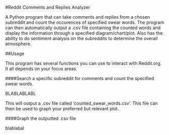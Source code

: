 #Reddit Comments and Replies Analyzer 

A Python program that can take comments and replies from a chosen subreddit and count the occurences of specified swear words. The program can then automatically output a .csv file containing the counted words and display the information through a specified diagram/chart/plot.
Also has the ability to do sentiment analysis on the subreddits to determine the overall atmosphere.

##Usage

This program has several functions you can use to interact with Reddit.org. It all depends on your focus areas.

####Search a specific subreddit for comments and count the specified swear words.

BLABLABLABL

This will output a .csv file called ‘counted_swear_words.csv’. This file can then be used to graph your preferred but relevant plot.

####Graph the outputted .csv file

blablabal
